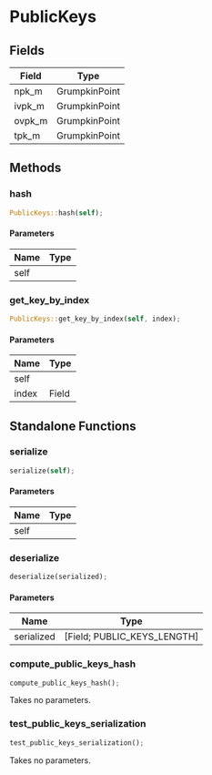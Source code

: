 # PublicKeys

## Fields
| Field | Type |
| --- | --- |
| npk_m | GrumpkinPoint |
| ivpk_m | GrumpkinPoint |
| ovpk_m | GrumpkinPoint |
| tpk_m | GrumpkinPoint |

## Methods

### hash

```rust
PublicKeys::hash(self);
```

#### Parameters
| Name | Type |
| --- | --- |
| self |  |

### get_key_by_index

```rust
PublicKeys::get_key_by_index(self, index);
```

#### Parameters
| Name | Type |
| --- | --- |
| self |  |
| index | Field |

## Standalone Functions

### serialize

```rust
serialize(self);
```

#### Parameters
| Name | Type |
| --- | --- |
| self |  |

### deserialize

```rust
deserialize(serialized);
```

#### Parameters
| Name | Type |
| --- | --- |
| serialized | [Field; PUBLIC_KEYS_LENGTH] |

### compute_public_keys_hash

```rust
compute_public_keys_hash();
```

Takes no parameters.

### test_public_keys_serialization

```rust
test_public_keys_serialization();
```

Takes no parameters.

